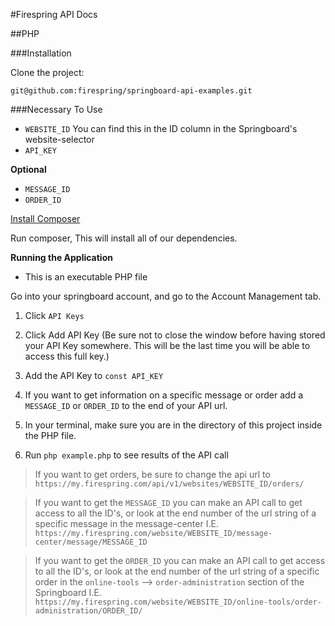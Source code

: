 #Firespring API Docs

##PHP

###Installation

Clone the project:

```
git@github.com:firespring/springboard-api-examples.git
```

###Necessary To Use

* `WEBSITE_ID` You can find this in the ID column in the Springboard's website-selector
* `API_KEY`

**Optional**

* `MESSAGE_ID`
* `ORDER_ID`

<a href="https://getcomposer.org/" target="_blank">Install Composer</a>

Run composer, This will install all of our dependencies.

**Running the Application**

* This is an executable PHP file

Go into your springboard account, and go to the Account Management tab. 

1. Click `API Keys`

2. Click Add API Key (Be sure not to close the window before having stored your API Key somewhere.
This will be the last time you will be able to access this full key.)

3. Add the API Key to `const API_KEY`

4. If you want to get information on a specific message or order add a `MESSAGE_ID` or `ORDER_ID` to the end of
your API url.

5. In your terminal, make sure you are in the directory of this project inside the PHP file.

6. Run `php example.php` to see results of the API call

> If you want to get orders, be sure to change the api url to `https://my.firespring.com/api/v1/websites/WEBSITE_ID/orders/`

> If you want to get the `MESSAGE_ID` you can make an API call to get access to all the ID's, or look at the end number 
of the url string of a specific message in the message-center I.E. `https://my.firespring.com/website/WEBSITE_ID/message-center/message/MESSAGE_ID`

> If you want to get the `ORDER_ID` you can make an API call to get access to all the ID's, or look at the end number
of the url string of a specific order in the `online-tools` --> `order-administration` section of the Springboard
I.E. `https://my.firespring.com/website/WEBSITE_ID/online-tools/order-administration/ORDER_ID/`